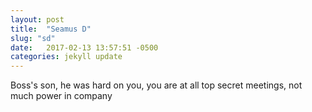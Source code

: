 ```yaml
---
layout: post
title:  "Seamus D"
slug: "sd"
date:   2017-02-13 13:57:51 -0500
categories: jekyll update
---
```

Boss's son, he was hard on you, you are at all top secret meetings, not much power in company